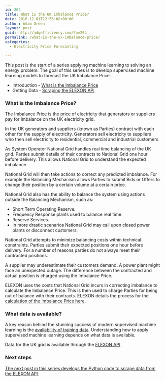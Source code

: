 ```yaml
---
id: 204
title: What is the UK Imbalance Price?
date: 2016-12-01T12:56:08+00:00
author: Adam Green
layout: post
guid: http://adgefficiency.com/?p=204
permalink: /what-is-the-uk-imbalance-price/
categories:
  - Electricity Price Forecasting

---
```


This post is the start of a series applying machine learning to solving an energy problem.  The goal of this series is to develop supervised machine learning models to forecast the UK Imbalance Price.

- Introduction - [What is the Imbalance Price](http://adgefficiency.com/what-is-the-uk-imbalance-price/)
- Getting Data - [Scraping the ELEXON API](http://adgefficiency.com/elexon-api-web-scraping-using-python/)

### What is the Imbalance Price?

The Imbalance Price is the price of electricity that generators or suppliers pay for imbalance on the UK electricity grid.

In the UK generators and suppliers (known as Parties) contract with each other for the supply of electricity.  Generators sell electricity to suppliers who then sell electricity to residential, commercial and industrial customers.

As System Operator National Grid handles real time balancing of the UK grid.  Parties submit details of their contracts to National Grid one hour before delivery.  This allows National Grid to understand the expected imbalance.

National Grid will then take actions to correct any predicted imbalance.  For example the Balancing Mechanism allows Parties to submit Bids or Offers to change their position by a certain volume at a certain price.

National Grid also has the ability to balance the system using actions outside the Balancing Mechanism, such as:
- Short Term Operating Reserve.
- Frequency Response plants used to balance real time.
- Reserve Services.
- In more drastic scenarios National Grid may call upon closed power plants or disconnect customers.  

National Grid attempts to minimize balancing costs within technical constraints.  Parties submit their expected positions one hour before delivery.  For a number of reasons parties do not always meet their contracted positions.

A supplier may underestimate their customers demand.  A power plant might face an unexpected outage.  The difference between the contracted and actual position is charged using the Imbalance Price.

ELEXON uses the costs that National Grid incurs in correcting imbalance to calculate the Imbalance Price.  This is then used to charge Parties for being out of balance with their contracts. ELEXON details the process for the [calculation of the Imbalance Price here](https://www.elexon.co.uk/reference/credit-pricing/imbalance-pricing/).

### What data is available?

A key reason behind the stunning success of modern supervised machine learning is the [availability of training data](http://adgefficiency.com/machine-learning-in-energy-part-one/).  Understanding how to apply supervised machine learning depends on what data is available.  

Data for the UK grid is available through the [ELEXON API](https://www.elexon.co.uk/change/new-balancing-mechanism-reporting-service-bmrs/).  

### Next steps

[The next post in this series develops the Python code to scrape data from the ELEXON API](http://adgefficiency.com/elexon-api-web-scraping-using-python/).
